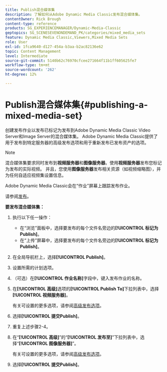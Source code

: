 ```yaml
---
title: Publish混合媒体集
description: 了解如何从Adobe Dynamic Media Classic发布混合媒体集。
contentOwner: Rick Brough
content-type: reference
products: SG_EXPERIENCEMANAGER/Dynamic-Media-Classic
geptopics: SG_SCENESEVENONDEMAND_PK/categories/mixed_media_sets
feature: Dynamic Media Classic,Viewers,Mixed Media Sets
role: User
exl-id: 1fca9640-d127-454a-b3aa-b2ac82136e62
topic: Content Management
level: Intermediate
source-git-commit: 5140b62c76970cfcee271664f11b1ff605625fe7
workflow-type: tm+mt
source-wordcount: '262'
ht-degree: 12%

---
```


# Publish混合媒体集{#publishing-a-mixed-media-set}

创建发布作业以发布已标记为发布到Adobe Dynamic Media Classic Video Server和Image Server的混合媒体集。 Adobe Dynamic Media Classic提供了用于发布到特定服务器的高级发布选项和用于重新发布已发布资产的选项。

>[!NOTE]
>
>混合媒体集要求同时发布到&#x200B;**视频服务器**&#x200B;和&#x200B;**图像服务器**。使用&#x200B;**视频服务器**&#x200B;发布您标记为发布的实际视频。 并且，您使用&#x200B;**图像服务器**&#x200B;发布相关资源（如视频缩略图），并为任何自适应视频集设置信息。

Adobe Dynamic Media Classic会在“作业”屏幕上跟踪发布作业。

请参阅[发布](publishing-files.md#publishing_files)。

<!-- 

Comment Type: remark
Last Modified By: unknown unknown 
Last Modified Date: 

<p>RB: Updated the following steps as per Cynthia email, 11/9/2012, added 11/12/2012</p>

 -->

**要发布混合媒体集：**

1. 执行以下任一操作：

   * 在“浏览”面板中，选择要发布的每个文件名旁边的&#x200B;**[!UICONTROL 标记为Publish]**。
   * 在“上传”屏幕中，选择要发布的每个文件名旁边的&#x200B;**[!UICONTROL 标记为Publish]**。

1. 在全局导航栏上，选择&#x200B;**[!UICONTROL Publish]**。
1. 设置所需的计划选项。
1. （可选）在&#x200B;**[!UICONTROL 作业名称]**&#x200B;字段中，键入发布作业的名称。
1. 在&#x200B;**[!UICONTROL 高级]**&#x200B;选项的&#x200B;**[!UICONTROL Publish To]**&#x200B;下拉列表中，选择&#x200B;**[!UICONTROL 视频服务器]**。

   有关可设置的更多选项，请参阅[高级发布选项](publishing-files.md#advanced_publish_options)。

1. 选择&#x200B;**[!UICONTROL 提交Publish]**。
1. 重复上述步骤2-4。
1. 在“**[!UICONTROL 高级]**”的“**[!UICONTROL 发布至]**”下拉列表中，选择“**[!UICONTROL 图像服务器]**”。

   有关可设置的更多选项，请参阅[高级发布选项](publishing-files.md#advanced_publish_options)。

1. 选择&#x200B;**[!UICONTROL 提交Publish]**。
